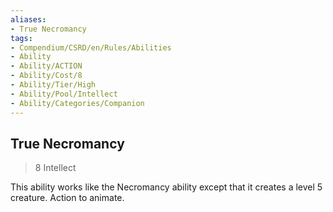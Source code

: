 ```yaml
---
aliases:
- True Necromancy
tags:
- Compendium/CSRD/en/Rules/Abilities
- Ability
- Ability/ACTION
- Ability/Cost/8
- Ability/Tier/High
- Ability/Pool/Intellect
- Ability/Categories/Companion
---
```


  
## True Necromancy  
>8  Intellect  
  
This ability works like the Necromancy ability except that it creates a level 5 creature. Action to animate.